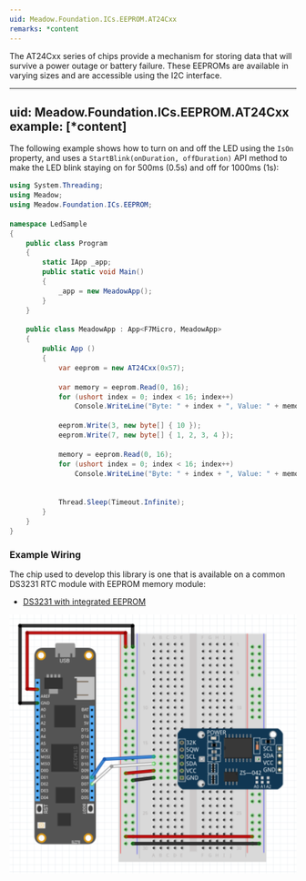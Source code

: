 ```yaml
---
uid: Meadow.Foundation.ICs.EEPROM.AT24Cxx
remarks: *content
---
```


The AT24Cxx series of chips provide a mechanism for storing data that will survive a power outage or battery failure.  These EEPROMs are available in varying sizes and are accessible using the I2C interface.

---
uid: Meadow.Foundation.ICs.EEPROM.AT24Cxx
example: [*content]
---

The following example shows how to turn on and off the LED using the `IsOn` property, and uses a `StartBlink(onDuration, offDuration)` API method to make the LED blink staying on for 500ms (0.5s) and off for 1000ms (1s):

```csharp
using System.Threading;
using Meadow;
using Meadow.Foundation.ICs.EEPROM;

namespace LedSample
{
    public class Program
    {
        static IApp _app; 
        public static void Main()
        {
            _app = new MeadowApp();
        }
    }
    
    public class MeadowApp : App<F7Micro, MeadowApp>
    {
        public App ()
        {
            var eeprom = new AT24Cxx(0x57);

            var memory = eeprom.Read(0, 16);
            for (ushort index = 0; index < 16; index++)
                Console.WriteLine("Byte: " + index + ", Value: " + memory[index]);

            eeprom.Write(3, new byte[] { 10 });
            eeprom.Write(7, new byte[] { 1, 2, 3, 4 });
            
            memory = eeprom.Read(0, 16);
            for (ushort index = 0; index < 16; index++)
                Console.WriteLine("Byte: " + index + ", Value: " + memory[index]);
            

            Thread.Sleep(Timeout.Infinite);
        }
    }
}
```

### Example Wiring

The chip used to develop this library is one that is available on a common DS3231 RTC module with EEPROM memory module:

* [DS3231 with integrated EEPROM](https://www.amazon.com/s/ref=nb_sb_noss?url=search-alias%3Daps&field-keywords=ds3231)

![](../../API_Assets/Meadow.Foundation.ICs.EEPROM.AT24Cxx/AT24Cxx.svg)